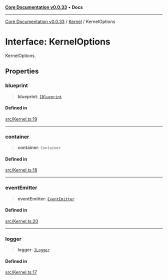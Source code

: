 [**Core Documentation v0.0.33**](../../README.md) • **Docs**

***

[Core Documentation v0.0.33](../../modules.md) / [Kernel](../README.md) / KernelOptions

# Interface: KernelOptions

KernelOptions.

## Properties

### blueprint

> **blueprint**: [`IBlueprint`](../../definitions/type-aliases/IBlueprint.md)

#### Defined in

[src/Kernel.ts:19](https://github.com/stonemjs/core/blob/077f74fd791b5cd8637e1ab41cbefa238af9d384/src/Kernel.ts#L19)

***

### container

> **container**: `Container`

#### Defined in

[src/Kernel.ts:18](https://github.com/stonemjs/core/blob/077f74fd791b5cd8637e1ab41cbefa238af9d384/src/Kernel.ts#L18)

***

### eventEmitter

> **eventEmitter**: [`EventEmitter`](../../events/EventEmitter/classes/EventEmitter.md)

#### Defined in

[src/Kernel.ts:20](https://github.com/stonemjs/core/blob/077f74fd791b5cd8637e1ab41cbefa238af9d384/src/Kernel.ts#L20)

***

### logger

> **logger**: [`ILogger`](../../definitions/interfaces/ILogger.md)

#### Defined in

[src/Kernel.ts:17](https://github.com/stonemjs/core/blob/077f74fd791b5cd8637e1ab41cbefa238af9d384/src/Kernel.ts#L17)
